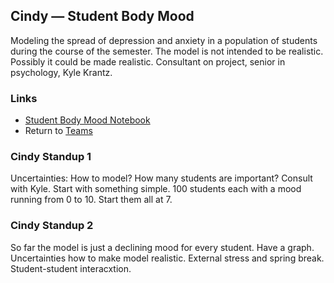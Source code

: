 ## Cindy &mdash; Student Body Mood

Modeling the spread of depression and anxiety in a population of students during the course of the semester. The model is not intended to be realistic. Possibly it could be made realistic. Consultant on project, senior in psychology, Kyle Krantz.

### Links

* [Student Body Mood Notebook](./student_body_mood.ipynb)
* Return to [Teams](../teams.md)

### Cindy Standup 1

Uncertainties: How to model? How many students are important? Consult with Kyle. Start with something simple. 100 students each with a mood running from 0 to 10. Start them all at 7.

### Cindy Standup 2

So far the model is just a declining mood for every student. Have a graph. Uncertainties how to make model realistic. External stress and spring break. Student-student interacxtion.
